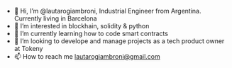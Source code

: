 - 👋 Hi, I’m @lautarogiambroni, Industrial Engineer from Argentina. Currently living in Barcelona
- 👀 I’m interested in blockhain, solidity & python
- 🌱 I’m currently learning how to code smart contracts
- 💞️ I’m looking to develope and manage projects as a tech product owner at Tokeny
- 📫 How to reach me lautarogiambroni@gmail.com
